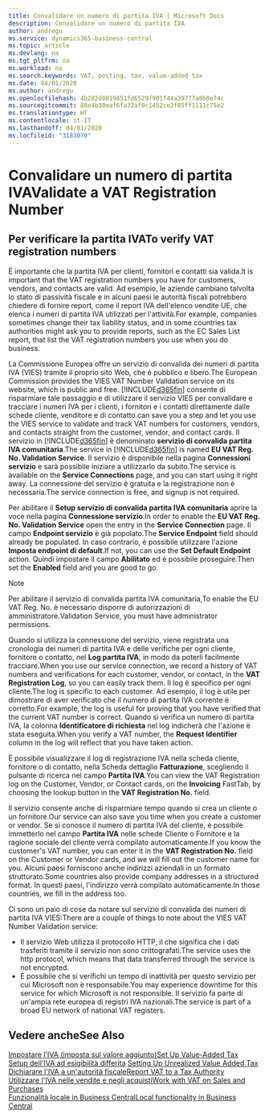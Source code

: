 ```yaml
---
title: Convalidare un numero di partita IVA | Microsoft Docs
description: Convalidare un numero di partita IVA
author: andregu
ms.service: dynamics365-business-central
ms.topic: article
ms.devlang: na
ms.tgt_pltfrm: na
ms.workload: na
ms.search.keywords: VAT, posting, tax, value-added tax
ms.date: 04/01/2020
ms.author: andregu
ms.openlocfilehash: 4b282d8819851fd6529f901f44a39777a8b8e74c
ms.sourcegitcommit: 88e4b30eaf6fa32af0c1452ce2f85ff1111c75e2
ms.translationtype: HT
ms.contentlocale: it-IT
ms.lasthandoff: 04/01/2020
ms.locfileid: "3183070"
---
```

# <a name="validate-a-vat-registration-number"></a><span data-ttu-id="4cdd5-103">Convalidare un numero di partita IVA</span><span class="sxs-lookup"><span data-stu-id="4cdd5-103">Validate a VAT Registration Number</span></span>

## <a name="to-verify-vat-registration-numbers"></a><span data-ttu-id="4cdd5-104">Per verificare la partita IVA</span><span class="sxs-lookup"><span data-stu-id="4cdd5-104">To verify VAT registration numbers</span></span>
<span data-ttu-id="4cdd5-105">È importante che la partita IVA per clienti, fornitori e contatti sia valida.</span><span class="sxs-lookup"><span data-stu-id="4cdd5-105">It is important that the VAT registration numbers you have for customers, vendors, and contacts are valid.</span></span> <span data-ttu-id="4cdd5-106">Ad esempio, le aziende cambiano talvolta lo stato di passività fiscale e in alcuni paesi le autorità fiscali potrebbero chiedere di fornire report, come il report IVA dell'elenco vendite UE, che elenca i numeri di partita IVA utilizzati per l'attività.</span><span class="sxs-lookup"><span data-stu-id="4cdd5-106">For example, companies sometimes change their tax liability status, and in some countries tax authorities might ask you to provide reports, such as the EC Sales List report, that list the VAT registration numbers you use when you do business.</span></span>

<span data-ttu-id="4cdd5-107">La Commissione Europea offre un servizio di convalida dei numeri di partita IVA (VIES) tramite il proprio sito Web, che è pubblico e libero.</span><span class="sxs-lookup"><span data-stu-id="4cdd5-107">The European Commission provides the VIES VAT Number Validation service on its website, which is public and free.</span></span> [!INCLUDE[d365fin](includes/d365fin_md.md)] <span data-ttu-id="4cdd5-108">consente di risparmiare tale passaggio e di utilizzare il servizio VIES per convalidare e tracciare i numeri IVA per i clienti, i fornitori e i contatti direttamente dalle schede cliente, venditore e di contatto.</span><span class="sxs-lookup"><span data-stu-id="4cdd5-108">can save you a step and let you use the VIES service to validate and track VAT numbers for customers, vendors, and contacts straight from the customer, vendor, and contact cards.</span></span> <span data-ttu-id="4cdd5-109">Il servizio in [!INCLUDE[d365fin](includes/d365fin_md.md)] è denominato **servizio di convalida partita IVA comunitaria**.</span><span class="sxs-lookup"><span data-stu-id="4cdd5-109">The service in [!INCLUDE[d365fin](includes/d365fin_md.md)] is named **EU VAT Reg. No. Validation Service**.</span></span> <span data-ttu-id="4cdd5-110">Il servizio è disponibile nella pagina **Connessioni servizio** e sarà possibile iniziare a utilizzarlo da subito.</span><span class="sxs-lookup"><span data-stu-id="4cdd5-110">The service is available on the **Service Connections** page, and you can start using it right away.</span></span> <span data-ttu-id="4cdd5-111">La connessione del servizio è gratuita e la registrazione non è necessaria.</span><span class="sxs-lookup"><span data-stu-id="4cdd5-111">The service connection is free, and signup is not required.</span></span>

<span data-ttu-id="4cdd5-112">Per abilitare il **Setup servizio di convalida partita IVA comunitaria** aprire la voce nella pagina **Connessione servizio**.</span><span class="sxs-lookup"><span data-stu-id="4cdd5-112">In order to enable the **EU VAT Reg. No. Validation Service** open the entry in the **Service Connection** page.</span></span> <span data-ttu-id="4cdd5-113">Il campo **Endpoint servizio** è già popolato.</span><span class="sxs-lookup"><span data-stu-id="4cdd5-113">The **Service Endpoint** field should already be populated.</span></span> <span data-ttu-id="4cdd5-114">In caso contrario, è possibile utilizzare l'azione **Imposta endpoint di default**.</span><span class="sxs-lookup"><span data-stu-id="4cdd5-114">If not, you can use the **Set Default Endpoint** action.</span></span> <span data-ttu-id="4cdd5-115">Quindi impostare il campo **Abilitato** ed è possibile proseguire.</span><span class="sxs-lookup"><span data-stu-id="4cdd5-115">Then set the **Enabled** field and you are good to go.</span></span>

> [!Note]
> <span data-ttu-id="4cdd5-116">Per abilitare il servizio di convalida partita IVA comunitaria,</span><span class="sxs-lookup"><span data-stu-id="4cdd5-116">To enable the EU VAT Reg. No.</span></span> <span data-ttu-id="4cdd5-117">è necessario disporre di autorizzazioni di amministratore.</span><span class="sxs-lookup"><span data-stu-id="4cdd5-117">Validation Service, you must have administrator permissions.</span></span>

<span data-ttu-id="4cdd5-118">Quando si utilizza la connessione del servizio, viene registrata una cronologia dei numeri di partita IVA e delle verifiche per ogni cliente, fornitore o contatto, nel **Log partita IVA**, in modo da poterli facilmente tracciare.</span><span class="sxs-lookup"><span data-stu-id="4cdd5-118">When you use our service connection, we record a history of VAT numbers and verifications for each customer, vendor, or contact, in the **VAT Registration Log**, so you can easily track them.</span></span> <span data-ttu-id="4cdd5-119">Il log è specifico per ogni cliente.</span><span class="sxs-lookup"><span data-stu-id="4cdd5-119">The log is specific to each customer.</span></span> <span data-ttu-id="4cdd5-120">Ad esempio, il log è utile per dimostrare di aver verificato che il numero di partita IVA corrente è corretto.</span><span class="sxs-lookup"><span data-stu-id="4cdd5-120">For example, the log is useful for proving that you have verified that the current VAT number is correct.</span></span> <span data-ttu-id="4cdd5-121">Quando si verifica un numero di partita IVA, la colonna **Identificatore di richiesta** nel log indicherà che l'azione è stata eseguita.</span><span class="sxs-lookup"><span data-stu-id="4cdd5-121">When you verify a VAT number, the **Request Identifier** column in the log will reflect that you have taken action.</span></span>

<span data-ttu-id="4cdd5-122">È possibile visualizzare il log di registrazione IVA nella scheda cliente, fornitore o di contatto, nella Scheda dettaglio **Fatturazione**, scegliendo il pulsante di ricerca nel campo **Partita IVA**.</span><span class="sxs-lookup"><span data-stu-id="4cdd5-122">You can view the VAT Registration log on the Customer, Vendor, or Contact cards, on the **Invoicing** FastTab, by choosing the lookup button in the **VAT Registration No.** field.</span></span>  

<span data-ttu-id="4cdd5-123">Il servizio consente anche di risparmiare tempo quando si crea un cliente o un fornitore.</span><span class="sxs-lookup"><span data-stu-id="4cdd5-123">Our service can also save you time when you create a customer or vendor.</span></span> <span data-ttu-id="4cdd5-124">Se si conosce il numero di partita IVA del cliente, è possibile immetterlo nel campo **Partita IVA** nelle schede Cliente o Fornitore e la ragione sociale del cliente verrà compilato automaticamente.</span><span class="sxs-lookup"><span data-stu-id="4cdd5-124">If you know the customer's VAT number, you can enter it in the **VAT Registration No.** field on the Customer or Vendor cards, and we will fill out the customer name for you.</span></span> <span data-ttu-id="4cdd5-125">Alcuni paesi forniscono anche indirizzi aziendali in un formato strutturato.</span><span class="sxs-lookup"><span data-stu-id="4cdd5-125">Some countries also provide company addresses in a structured format.</span></span> <span data-ttu-id="4cdd5-126">In questi paesi, l'indirizzo verrà compilato automaticamente.</span><span class="sxs-lookup"><span data-stu-id="4cdd5-126">In those countries, we fill in the address too.</span></span>  

<span data-ttu-id="4cdd5-127">Ci sono un paio di cose da notare sul servizio di convalida dei numeri di partita IVA VIES:</span><span class="sxs-lookup"><span data-stu-id="4cdd5-127">There are a couple of things to note about the VIES VAT Number Validation service:</span></span>

* <span data-ttu-id="4cdd5-128">Il servizio Web utilizza il protocollo HTTP, il che significa che i dati trasferiti tramite il servizio non sono crittografati.</span><span class="sxs-lookup"><span data-stu-id="4cdd5-128">The service uses the http protocol, which means that data transferred through the service is not encrypted.</span></span>  
* <span data-ttu-id="4cdd5-129">È possibile che si verifichi un tempo di inattività per questo servizio per cui Microsoft non è responsabile.</span><span class="sxs-lookup"><span data-stu-id="4cdd5-129">You may experience downtime for this service for which Microsoft is not responsible.</span></span> <span data-ttu-id="4cdd5-130">Il servizio fa parte di un'ampia rete europea di registri IVA nazionali.</span><span class="sxs-lookup"><span data-stu-id="4cdd5-130">The service is part of a broad EU network of national VAT registers.</span></span>

## <a name="see-also"></a><span data-ttu-id="4cdd5-131">Vedere anche</span><span class="sxs-lookup"><span data-stu-id="4cdd5-131">See Also</span></span>  
[<span data-ttu-id="4cdd5-132">Impostare l'IVA (imposta sul valore aggiunto)</span><span class="sxs-lookup"><span data-stu-id="4cdd5-132">Set Up Value-Added Tax</span></span>](finance-setup-vat.md)  
<span data-ttu-id="4cdd5-133">[Setup dell'IVA ad esigibilità differita](finance-setup-unrealized-vat.md)    </span><span class="sxs-lookup"><span data-stu-id="4cdd5-133">[Setting Up Unrealized Value Added Tax](finance-setup-unrealized-vat.md)    </span></span>  
[<span data-ttu-id="4cdd5-134">Dichiarare l'IVA a un'autorità fiscale</span><span class="sxs-lookup"><span data-stu-id="4cdd5-134">Report VAT to a Tax Authority</span></span>](finance-how-report-vat.md)  
[<span data-ttu-id="4cdd5-135">Utilizzare l'IVA nelle vendite e negli acquisti</span><span class="sxs-lookup"><span data-stu-id="4cdd5-135">Work with VAT on Sales and Purchases</span></span>](finance-work-with-vat.md)  
[<span data-ttu-id="4cdd5-136">Funzionalità locale in Business Central</span><span class="sxs-lookup"><span data-stu-id="4cdd5-136">Local functionality in Business Central</span></span>](about-localization.md)
